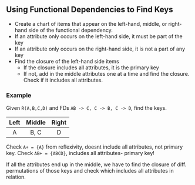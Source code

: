 ## Using Functional Dependencies to Find Keys 
- Create a chart of items that appear on the left-hand, middle, or right-hand side of the functional dependency. 
- If an attribute only occurs on the left-hand side, it must be part of the key
- If an attribute only occurs on the right-hand side, it is not a part of any key
- Find the closure of the left-hand side items
  - If the closure includes all attributes, it is the primary key
  - If not, add in the middle attributes one at a time and find the closure. Check if it includes all attributes. 
  
### Example
Given ```R(A,B,C,D)``` and FDs ```AB -> C, C -> B, C -> D```, find the keys.

| Left | Middle | Right |
|:------:|:--------:|:-------:|
|  A   |  B, C  |   D   |  

Check ```A+ = {A}``` from reflexivity, doesnt include all attributes, not primary key.
Check ```AB+ = {ABCD}```, includes all attributes- primary key! 

If all the attributes end up in the middle, we have to find the closure of diff. permutations of those keys and check which includes all attributes in relation. 
